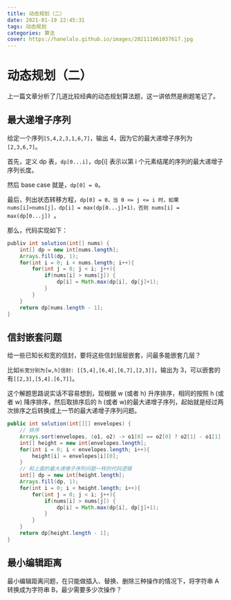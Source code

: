 ```yaml
---
title: 动态规划（二）
date: 2021-01-19 22:45:31
tags: 动态规划
categories: 算法
cover: https://hanelalo.github.io/images/202111061037617.jpg
---
```






# 动态规划（二）

上一篇文章分析了几道比较经典的动态规划算法题，这一讲依然是刷题笔记了。

## 最大递增子序列

给定一个序列`[5,4,2,3,1,6,7]`，输出 4，因为它的最大递增子序列为 `[2,3,6,7]`。

首先，定义 dp 表，`dp[0...i]`，dp[i] 表示以第 i 个元素结尾的序列的最大递增子序列长度。

然后 base case 就是，`dp[0] = 0`。

最后，列出状态转移方程，`dp[0] = 0，当 0 <= j <= i 时，如果 nums[i]>nums[j]，dp[i] = max(dp[0...j]+1)，否则 nums[i] = max(dp[0...j]) `。

那么，代码实现如下：

```java
publiv int solution(int[] nums) {
    int[] dp = new int[nums.length];
    Arrays.fill(dp, 1);
    for(int i = 0; i < nums.length; i++){
        for(int j = 0; j < i; j++){
            if(nums[i] > nums[j]) {
                dp[i] = Math.max(dp[i], dp[j]+1);
            }
        }
    }
    return dp[nums.length - 1];
}
```

## 信封嵌套问题

给一些已知长和宽的信封，要将这些信封层层嵌套，问最多能嵌套几层？

比如`长宽分别为[w,h]信封: [[5,4],[6,4],[6,7],[2,3]]`，输出为 3，可以嵌套的有`[[2,3],[5,4].[6,7]]`。

这个解题思路说实话不容易想到，现根据 w (或者 h) 升序排序，相同的按照 h (或者 w) 降序排序，然后取排序后的 h (或者 w)的最大递增子序列，起始就是经过两次排序之后转换成上一节的最大递增子序列问题。

```java
public int solution(int[][] envelopes) {
    // 排序
    Arrays.sort(envelopes, (o1, o2) -> o1[0] == o2[0] ? o2[1] - o1[1] : o1[0] - o2[0]);
    int[] height = new int[envelopes.length];
    for(int i = 0; i < envelopes.length; i++){
        height[i] = envelopes[i][0];
    }
    // 和上面的最大递增子序列问题一样的代码逻辑
    int[] dp = new int[height.length];
    Arrays.fill(dp, 1);
    for(int i = 0; i < height.length; i++){
        for(int j = 0; j < i; j++){
            if(nums[i] > nums[j]) {
                dp[i] = Math.max(dp[i], dp[j]+1);
            }
        }
    }
    return dp[height.length - 1];
}
```

## 最小编辑距离

最小编辑距离问题，在只能做插入、替换、删除三种操作的情况下，将字符串 A 转换成为字符串 B，最少需要多少次操作？

